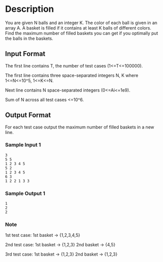 
# Description

You are given N balls and an integer K. The color of each ball is given in an array A. A basket is filled if it contains at least K balls of different colors. Find the maximum number of filled baskets you can get if you optimally put the balls in the baskets.


## Input Format

The first line contains T, the number of test cases (1<=T<=100000).

The first line contains three space-separated integers N, K where 1<=N<=10^5, 1<=K<=N.

Next line contains N space-separated integers (0<=Ai<=1e9).

Sum of N across all test cases <=10^6.


## Output Format

For each test case output the maximum number of filled baskets in a new line. 


### Sample Input 1

```
3
5 5
1 2 3 4 5
5 2
1 2 3 4 5
6 3
1 2 2 1 3 3
```

### Sample Output 1
```
1
2
2
```

### Note

1st test case:
1st basket -> {1,2,3,4,5}

2nd test case:
1st basket -> {1,2,3}
2nd basket -> {4,5}

3rd test case:
1st basket -> {1,2,3}
2nd basket -> {1,2,3} 


